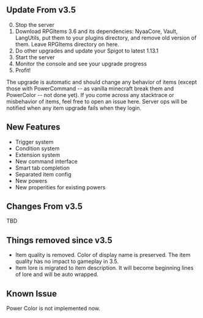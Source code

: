## Update From v3.5

0. Stop the server
1. Download RPGItems 3.6 and its dependencies: NyaaCore, Vault, LangUtils, put them to your plugins directory, and remove old version of them. Leave RPGItems directory on here.
2. Do other upgrades and update your Spigot to latest 1.13.1
3. Start the server
4. Monitor the console and see your upgrade progress
5. Profit!

The upgrade is automatic and should change any behavior of items (except those with PowerCommand -- as vanilla minecraft break them and PowerColor -- not done yet). If you come across any stacktrace or misbehavior of items, feel free to open an issue here. Server ops will be notified when any item upgrade fails when they login.

## New Features

* Trigger system
* Condition system
* Extension system
* New command interface
* Smart tab completion
* Separated item config
* New powers
* New properities for existing powers

## Changes From v3.5

TBD

## Things removed since v3.5

* Item quality is removed. Color of display name is preserved. The item quality has no impact to gameplay in 3.5.
* Item lore is migrated to item description. It will become beginning lines of lore and will be auto wrapped.

## Known Issue

Power Color is not implemented now.
